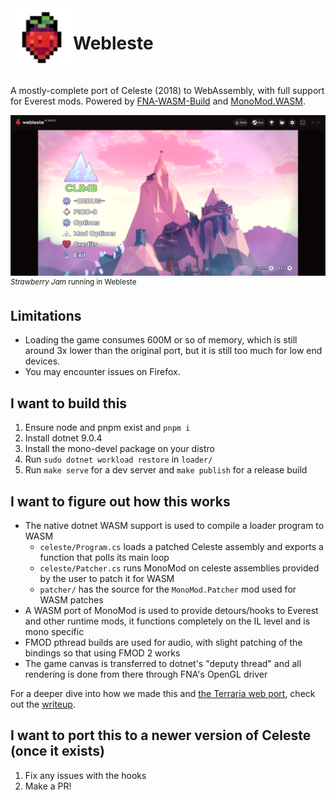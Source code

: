 <img src="frontend/public/app.webp" width=100 align="left">

<h1>Webleste</h1>

<br>

A mostly-complete port of Celeste (2018) to WebAssembly, with full support for Everest mods. Powered by [FNA-WASM-Build](https://github.com/r58playz/FNA-WASM-Build) and [MonoMod.WASM](https://github.com/r58Playz/MonoMod).

![Webleste demo image](assets/demo.png)
<sup><i>Strawberry Jam</i> running in Webleste</sup>

## Limitations

- Loading the game consumes 600M or so of memory, which is still around 3x lower than the original port, but it is still too much for low end devices.
- You may encounter issues on Firefox.

## I want to build this

1. Ensure node and pnpm exist and `pnpm i`
2. Install dotnet 9.0.4
3. Install the mono-devel package on your distro
4. Run `sudo dotnet workload restore` in `loader/`
5. Run `make serve` for a dev server and `make publish` for a release build

## I want to figure out how this works

- The native dotnet WASM support is used to compile a loader program to WASM
  - `celeste/Program.cs` loads a patched Celeste assembly and exports a function that polls its main loop
  - `celeste/Patcher.cs` runs MonoMod on celeste assemblies provided by the user to patch it for WASM
  - `patcher/` has the source for the `MonoMod.Patcher` mod used for WASM patches
- A WASM port of MonoMod is used to provide detours/hooks to Everest and other runtime mods, it functions completely on the IL level and is mono specific
- FMOD pthread builds are used for audio, with slight patching of the bindings so that using FMOD 2 works
- The game canvas is transferred to dotnet's "deputy thread" and all rendering is done from there through FNA's OpenGL driver

For a deeper dive into how we made this and [the Terraria web port](https://github.com/MercuryWorkshop/terraria-wasm), check out the [writeup](https://velzie.rip/blog/celeste-wasm).

## I want to port this to a newer version of Celeste (once it exists)

1. Fix any issues with the hooks
2. Make a PR!
